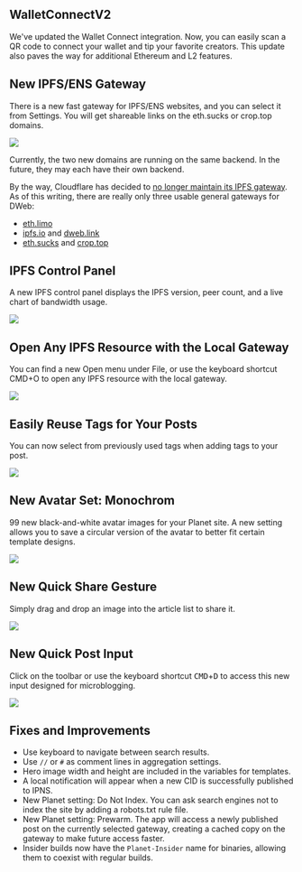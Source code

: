 ## WalletConnectV2

We've updated the Wallet Connect integration. Now, you can easily scan a QR code to connect your wallet and tip your favorite creators. This update also paves the way for additional Ethereum and L2 features.

## New IPFS/ENS Gateway

There is a new fast gateway for IPFS/ENS websites, and you can select it from Settings. You will get shareable links on the eth.sucks or crop.top domains.

![](ipfs-gateways.png)

Currently, the two new domains are running on the same backend. In the future, they may each have their own backend.

By the way, Cloudflare has decided to [no longer maintain its IPFS gateway](https://blog.cloudflare.com/cloudflares-public-ipfs-gateways-and-supporting-interplanetary-shipyard). As of this writing, there are really only three usable general gateways for DWeb:

- [eth.limo](https://eth.limo)
- [ipfs.io](https://ipfs.io) and [dweb.link](https://dweb.link)
- [eth.sucks](https://eth.sucks) and [crop.top](https://crop.top)

## IPFS Control Panel

A new IPFS control panel displays the IPFS version, peer count, and a live chart of bandwidth usage.

![](ipfs-status.png)

## Open Any IPFS Resource with the Local Gateway

You can find a new Open menu under File, or use the keyboard shortcut CMD+O to open any IPFS resource with the local gateway.

![](ipfs-open.png)

## Easily Reuse Tags for Your Posts

You can now select from previously used tags when adding tags to your post.

![](tags.png)

## New Avatar Set: Monochrom

99 new black-and-white avatar images for your Planet site. A new setting allows you to save a circular version of the avatar to better fit certain template designs.

![](monochrom.png)

## New Quick Share Gesture

Simply drag and drop an image into the article list to share it.

![](quick-share.gif)

## New Quick Post Input

Click on the toolbar or use the keyboard shortcut <kbd>CMD</kbd>+<kbd>D</kbd> to access this new input designed for microblogging.

![](quick-post.png)

## Fixes and Improvements

- Use keyboard to navigate between search results.
- Use `//` or `#` as comment lines in aggregation settings.
- Hero image width and height are included in the variables for templates.
- A local notification will appear when a new CID is successfully published to IPNS.
- New Planet setting: Do Not Index. You can ask search engines not to index the site by adding a robots.txt rule file.
- New Planet setting: Prewarm. The app will access a newly published post on the currently selected gateway, creating a cached copy on the gateway to make future access faster.
- Insider builds now have the `Planet-Insider` name for binaries, allowing them to coexist with regular builds.

